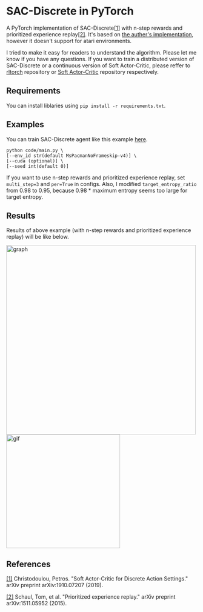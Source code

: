 # SAC-Discrete in PyTorch
A PyTorch implementation of SAC-Discrete[[1]](#references) with n-step rewards and prioritized experience replay[[2]](#references). It's based on [the auther's implementation](https://github.com/p-christ/Deep-Reinforcement-Learning-Algorithms-with-PyTorch), however it doesn't support for atari environments.

I tried to make it easy for readers to understand the algorithm. Please let me know if you have any questions. If you want to train a distributed version of SAC-Discrete or a continuous version of Soft Actor-Critic, please reffer to [rltorch](https://github.com/ku2482/rltorch) repository or [Soft Actor-Critic](https://github.com/ku2482/soft-actor-critic.pytorch) repository respectively.

## Requirements
You can install liblaries using `pip install -r requirements.txt`.

## Examples
You can train SAC-Discrete agent like this example [here](https://github.com/ku2482/sac-discrete.pytorch/blob/master/code/main.py).

```
python code/main.py \
[--env_id str(default MsPacmanNoFrameskip-v4)] \
[--cuda (optional)] \
[--seed int(default 0)]
```

If you want to use n-step rewards and prioritized experience replay, set `multi_step=3` and `per=True` in configs. Also, I modified `target_entropy_ratio` from 0.98 to 0.95, because 0.98 * maximum entropy seems too large for target entropy.

## Results
Results of above example (with n-step rewards and prioritized experience replay) will be like below.

<img src="https://user-images.githubusercontent.com/37267851/68798500-de720a00-0699-11ea-86f2-0c1b1d108ef5.png" title="graph" width=500><img src="https://user-images.githubusercontent.com/37267851/67809830-c9fc1200-fadc-11e9-8f48-799a19689dd6.gif" title="gif" width=300>

## References
[[1]](https://arxiv.org/abs/1910.07207) Christodoulou, Petros. "Soft Actor-Critic for Discrete Action Settings." arXiv preprint arXiv:1910.07207 (2019).

[[2]](https://arxiv.org/abs/1511.05952) Schaul, Tom, et al. "Prioritized experience replay." arXiv preprint arXiv:1511.05952 (2015).
